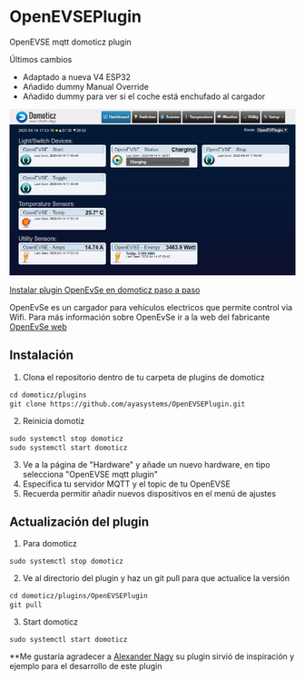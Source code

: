 # OpenEVSEPlugin
OpenEVSE mqtt domoticz plugin

Últimos cambios
* Adaptado a nueva V4 ESP32
* Añadido dummy Manual Override
* Añadido dummy para ver si el coche está enchufado al cargador 

![OpenEVSE_Plugin](https://github.com/ayasystems/OpenEVSEPlugin/raw/master/openevse_plugin.jpg)


[Instalar plugin OpenEvSe en domoticz paso a paso](https://domotuto.com/integracion-domoticz-openevse-mqtt/) 


OpenEvSe es un cargador para vehículos electricos que permite control via Wifi. Para más información sobre OpenEvSe ir a la web del fabricante [OpenEvSe web](https://www.openevse.com/) 
## Instalación

1. Clona el repositorio dentro de tu carpeta de plugins de domoticz
```
cd domoticz/plugins
git clone https://github.com/ayasystems/OpenEVSEPlugin.git
```
2. Reinicia domotiz
```
sudo systemctl stop domoticz
sudo systemctl start domoticz
```
3. Ve a la página de "Hardware" y añade un nuevo hardware, en tipo selecciona "OpenEVSE mqtt plugin"
4. Especifica tu servidor MQTT y el topic de tu OpenEVSE
5. Recuerda permitir añadir nuevos dispositivos en el menú de ajustes


## Actualización del plugin


1. Para domoticz 
```
sudo systemctl stop domoticz
```
2. Ve al directorio del plugin y haz un git pull para que actualice la versión 
```
cd domoticz/plugins/OpenEVSEPlugin
git pull
```
3. Start domoticz
```
sudo systemctl start domoticz
```
**Me gustaría agradecer a [Alexander Nagy](https://github.com/enesbcs) su plugin sirvió de inspiración y ejemplo para el desarrollo de este plugin



